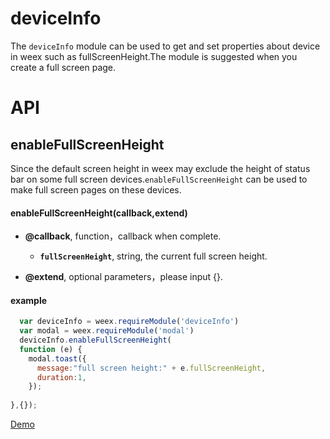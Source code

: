 # deviceInfo

The `deviceInfo` module can be used to get and set properties about device in weex such as fullScreenHeight.The module is suggested when you create a full screen page.

# API

## enableFullScreenHeight

Since the default screen height in weex may exclude the height of status bar on some full screen devices.`enableFullScreenHeight` can be used to make full screen pages on these devices.

#### enableFullScreenHeight(callback,extend)

* **@callback**, function，callback when complete.
  * **`fullScreenHeight`**, string, the current full screen height.

* **@extend**,  optional parameters，please input {}.


#### example

```javascript
  var deviceInfo = weex.requireModule('deviceInfo')
  var modal = weex.requireModule('modal')
  deviceInfo.enableFullScreenHeight(
  function (e) {
    modal.toast({
      message:"full screen height:" + e.fullScreenHeight,
      duration:1,
    });
    
},{});
```
[Demo](http://dotwe.org/vue/d164a5f38bc15713e345483ef09868ab)
